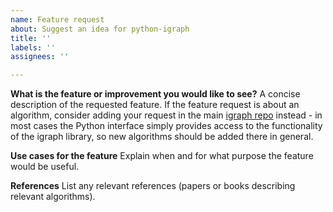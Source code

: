 ```yaml
---
name: Feature request
about: Suggest an idea for python-igraph
title: ''
labels: ''
assignees: ''

---
```


**What is the feature or improvement you would like to see?**
A concise description of the requested feature. If the feature request is about
an algorithm, consider adding your request in the main [igraph
repo](https://github.com/igraph/igraph) instead - in most cases the Python
interface simply provides access to the functionality of the igraph library, so
new algorithms should be added there in general.

**Use cases for the feature**
Explain when and for what purpose the feature would be useful.

**References**
List any relevant references (papers or books describing relevant algorithms).
